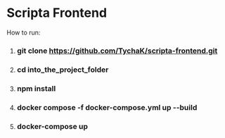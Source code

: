 # Scripta Frontend
How to run:
1. ### git clone https://github.com/TychaK/scripta-frontend.git
2. ### cd into_the_project_folder
3. ### npm install
4. ### docker compose -f docker-compose.yml up --build
5. ### docker-compose up